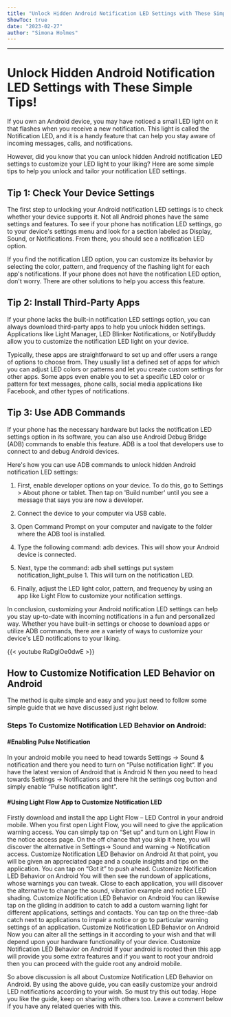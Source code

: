 ```yaml
---
title: "Unlock Hidden Android Notification LED Settings with These Simple Tips!"
ShowToc: true 
date: "2023-02-27"
author: "Simona Holmes"
---
```

*****
# Unlock Hidden Android Notification LED Settings with These Simple Tips!

If you own an Android device, you may have noticed a small LED light on it that flashes when you receive a new notification. This light is called the Notification LED, and it is a handy feature that can help you stay aware of incoming messages, calls, and notifications.

However, did you know that you can unlock hidden Android notification LED settings to customize your LED light to your liking? Here are some simple tips to help you unlock and tailor your notification LED settings.

## Tip 1: Check Your Device Settings

The first step to unlocking your Android notification LED settings is to check whether your device supports it. Not all Android phones have the same settings and features. To see if your phone has notification LED settings, go to your device's settings menu and look for a section labeled as Display, Sound, or Notifications. From there, you should see a notification LED option.

If you find the notification LED option, you can customize its behavior by selecting the color, pattern, and frequency of the flashing light for each app's notifications. If your phone does not have the notification LED option, don't worry. There are other solutions to help you access this feature.

## Tip 2: Install Third-Party Apps

If your phone lacks the built-in notification LED settings option, you can always download third-party apps to help you unlock hidden settings. Applications like Light Manager, LED Blinker Notifications, or NotifyBuddy allow you to customize the notification LED light on your device.

Typically, these apps are straightforward to set up and offer users a range of options to choose from. They usually list a defined set of apps for which you can adjust LED colors or patterns and let you create custom settings for other apps. Some apps even enable you to set a specific LED color or pattern for text messages, phone calls, social media applications like Facebook, and other types of notifications.

## Tip 3: Use ADB Commands

If your phone has the necessary hardware but lacks the notification LED settings option in its software, you can also use Android Debug Bridge (ADB) commands to enable this feature. ADB is a tool that developers use to connect to and debug Android devices.

Here's how you can use ADB commands to unlock hidden Android notification LED settings:

1. First, enable developer options on your device. To do this, go to Settings > About phone or tablet. Then tap on 'Build number' until you see a message that says you are now a developer.

2. Connect the device to your computer via USB cable.

3. Open Command Prompt on your computer and navigate to the folder where the ADB tool is installed.

4. Type the following command: adb devices. This will show your Android device is connected.

5. Next, type the command: adb shell settings put system notification_light_pulse 1. This will turn on the notification LED.

6. Finally, adjust the LED light color, pattern, and frequency by using an app like Light Flow to customize your notification settings.

In conclusion, customizing your Android notification LED settings can help you stay up-to-date with incoming notifications in a fun and personalized way. Whether you have built-in settings or choose to download apps or utilize ADB commands, there are a variety of ways to customize your device's LED notifications to your liking.

{{< youtube RaDglOe0dwE >}} 



## How to Customize Notification LED Behavior on Android


The method is quite simple and easy and you just need to follow some simple guide that we have discussed just right below.

 
### Steps To Customize Notification LED Behavior on Android:
 
#### #Enabling Pulse Notification


In your android mobile you need to head towards Settings -> Sound & notification and there you need to turn on “Pulse notification light“.
If you have the latest version of Android that is Android N then you need to head towards Settings -> Notifications and there hit the settings cog button and simply enable “Pulse notification light”.

 
#### #Using Light Flow App to Customize Notification LED
 

Firstly download and install the app Light Flow – LED Control in your android mobile.
When you first open Light Flow, you will need to give the application warning access. You can simply tap on “Set up” and turn on Light Flow in the notice access page. On the off chance that you skip it here, you will discover the alternative in Settings-> Sound and warning -> Notification access.
Customize Notification LED Behavior on Android
At that point, you will be given an appreciated page and a couple insights and tips on the application. You can tap on “Got it” to push ahead.
Customize Notification LED Behavior on Android
You will then see the rundown of applications, whose warnings you can tweak. Close to each application, you will discover the alternative to change the sound, vibration example and notice LED shading.
Customize Notification LED Behavior on Android
You can likewise tap on the gliding in addition to catch to add a custom warning light for different applications, settings and contacts. You can tap on the three-dab catch next to applications to impair a notice or go to particular warning settings of an application.
Customize Notification LED Behavior on Android
Now you can alter all the settings in it according to your wish and that will depend upon your hardware functionality of your device.
Customize Notification LED Behavior on Android
If your android is rooted then this app will provide you some extra features and if you want to root your android then you can proceed with the guide root any android mobile.



So above discussion is all about Customize Notification LED Behavior on Android. By using the above guide, you can easily customize your android LED notifications according to your wish. So must try this out today. Hope you like the guide, keep on sharing with others too. Leave a comment below if you have any related queries with this.




